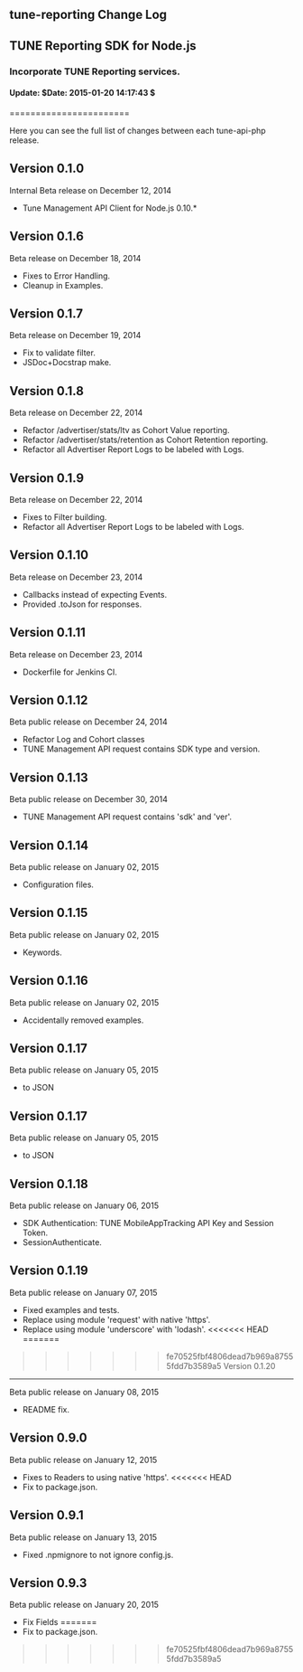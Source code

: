 <h2>tune-reporting Change Log</h2>
<h2>TUNE Reporting SDK for Node.js</h2>
<h3>Incorporate TUNE Reporting services.</h3>
<h4>Update:  $Date: 2015-01-20 14:17:43 $</h4>
=======================

Here you can see the full list of changes between each tune-api-php release.

Version 0.1.0
--------------

Internal Beta release on December 12, 2014
* Tune Management API Client for Node.js 0.10.*

Version 0.1.6
--------------

Beta release on December 18, 2014
* Fixes to Error Handling.
* Cleanup in Examples.

Version 0.1.7
--------------

Beta release on December 19, 2014
* Fix to validate filter.
* JSDoc+Docstrap make.

Version 0.1.8
--------------

Beta release on December 22, 2014
* Refactor /advertiser/stats/ltv as Cohort Value reporting.
* Refactor /advertiser/stats/retention as Cohort Retention reporting.
* Refactor all Advertiser Report Logs to be labeled with Logs.

Version 0.1.9
--------------

Beta release on December 22, 2014
* Fixes to Filter building.
* Refactor all Advertiser Report Logs to be labeled with Logs.

Version 0.1.10
--------------

Beta release on December 23, 2014
* Callbacks instead of expecting Events.
* Provided .toJson for responses.

Version 0.1.11
--------------

Beta release on December 23, 2014
* Dockerfile for Jenkins CI.

Version 0.1.12
--------------

Beta public release on December 24, 2014
* Refactor Log and Cohort classes
* TUNE Management API request contains SDK type and version.

Version 0.1.13
--------------

Beta public release on December 30, 2014
* TUNE Management API request contains 'sdk' and 'ver'.

Version 0.1.14
--------------

Beta public release on January 02, 2015
* Configuration files.

Version 0.1.15
--------------

Beta public release on January 02, 2015
* Keywords.

Version 0.1.16
--------------

Beta public release on January 02, 2015
* Accidentally removed examples.

Version 0.1.17
--------------

Beta public release on January 05, 2015
* to JSON

Version 0.1.17
--------------

Beta public release on January 05, 2015
* to JSON

Version 0.1.18
--------------

Beta public release on January 06, 2015
* SDK Authentication: TUNE MobileAppTracking API Key and Session Token.
* SessionAuthenticate.

Version 0.1.19
--------------

Beta public release on January 07, 2015
* Fixed examples and tests.
* Replace using module 'request' with native 'https'.
* Replace using module 'underscore' with 'lodash'.
<<<<<<< HEAD
=======

>>>>>>> fe70525fbf4806dead7b969a87555fdd7b3589a5
Version 0.1.20
--------------

Beta public release on January 08, 2015
* README fix.

Version 0.9.0
--------------

Beta public release on January 12, 2015
* Fixes to Readers to using native 'https'.
<<<<<<< HEAD
* Fix to package.json.

Version 0.9.1
--------------

Beta public release on January 13, 2015
* Fixed .npmignore to not ignore config.js.


Version 0.9.3
--------------

Beta public release on January 20, 2015
* Fix Fields
=======
* Fix to package.json.
>>>>>>> fe70525fbf4806dead7b969a87555fdd7b3589a5
